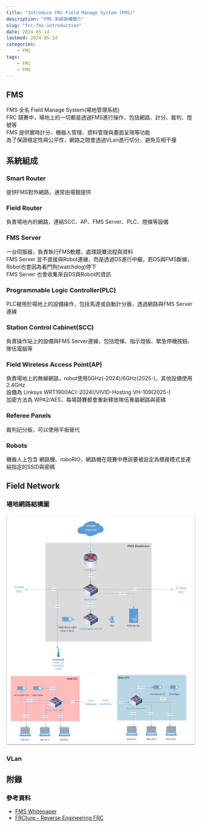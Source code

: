```yaml
---
title: "Introduce FRC Field Manage System (FMS)"
description: "FMS 系統架構簡介"
slug: "frc-fms-introduction"
date: 2024-05-14
lastmod: 2024-05-14
categories:
    - FMS
tags:
    - FRC
    - FMS
---
```


## FMS
FMS 全名 Field Manage System(場地管理系統)<br>
FRC 競賽中，場地上的一切都是透過FMS進行操作，包括網路、計分、裁判、燈號等<br>
FMS 提供實時計分、機器人管理、資料管理與畫面呈現等功能<br>
為了保證穩定性與公平性，網路之間會透過VLan進行切分，避免互相干擾<br>

## 系統組成
### Smart Router
提供FMS對外網路，通常由場館提供

### Field Router
負責場地內的網路，連結SCC、AP、FMS Server、PLC、燈條等設備

### FMS Server
一台伺服器，負責執行FMS軟體，處理競賽流程與資料<br>
FMS Server 並不直接與Robot連線，而是透過DS進行中繼，若DS與FMS斷線，Robot也會因為看門狗(watchdog)停下<br>
FMS Server 也會收集來自DS與Robot的資訊<br>

### Programmable Logic Controller(PLC)
PLC被用於場地上的設備操作，包括馬達或自動計分器，透過網路與FMS Server連線

### Station Control Cabinet(SCC)
負責操作站上的設備與FMS Server連線，包括燈條、指示燈板、緊急停機按鈕、隊伍電腦等<br>

### Field Wireless Access Point(AP)
負責場地上的無線網路，robot使用5GHz(-2024)/6GHz(2025-)，其他設備使用2.4GHz<br>
設備為 Linksys WRT1900AC(-2024)/VIVID-Hosting VH-109(2025-)<br>
加密方法為 WPA2/AES，每場競賽都會重新釋放隊伍專屬網路與密碼

### Referee Panels
裁判記分板，可以使用平板替代

### Robots
機器人上包含 網路機、roboRIO，網路機在競賽中應該要被設定為橋接模式並連結指定的SSID與密碼

## Field Network
### 場地網路結構圖
![Field Network](fms-whitepaper-0.png)

### VLan

## 附錄
### 參考資料
* [FMS Whitepaper](https://fms-manual.readthedocs.io/en/latest/fms-whitepaper/fms-whitepaper.html)
* [FRCture - Reverse Engineering FRC](https://frcture.readthedocs.io/en/latest/)